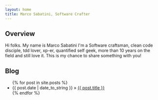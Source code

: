 ```yaml
---
layout: home
title: Marco Sabatini, Software Crafter
---
```


## Overview
Hi folks.
My name is Marco Sabatini I'm a Software craftsman, clean code disciple, tdd lover, xp-er, quantified self geek, more than 10 years on the field and still love it.
This is my chance to share something with you!

## Blog

<div>
    <ul>
        {% for post in site.posts %}
        <li><span>{{ post.date | date_to_string }}</span> &raquo; <a href="{{ post.url }}" title="{{ post.title }}">{{
            post.title }}</a></li>
        {% endfor %}
    </ul>
</div>
